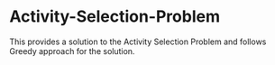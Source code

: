 # Activity-Selection-Problem
This provides a solution to the Activity Selection Problem and follows Greedy approach for the solution.
